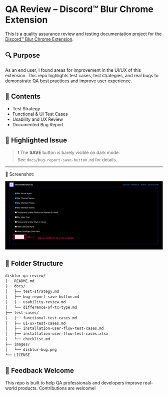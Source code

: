# QA Review – Discord™ Blur Chrome Extension

This is a quality assurance review and testing documentation project for the [Discord™ Blur Chrome Extension](https://chromewebstore.google.com/detail/dis-blur-hide-discord-cha/pbhckjhbhejbgehnfafjobcbjamgjfgm?hl=en).

## 🔍 Purpose

As an end user, I found areas for improvement in the UI/UX of this extension. This repo highlights test cases, test strategies, and real bugs to demonstrate QA best practices and improve user experience.

## 📄 Contents

- Test Strategy
- Functional & UI Test Cases
- Usability and UX Review
- Documented Bug Report

## 📌 Highlighted Issue

> ❗ The **SAVE** button is barely visible on dark mode.  
See `docs/bug-report-save-button.md` for details.

---

📸 Screenshot:

![Save button not visible](https://github.com/JubairRahman/disblur-qa-review/blob/main/images/disblur-bug.png)

## 📁 Folder Structure

```bash
disblur-qa-review/
├── README.md
├── docs/
│   ├── test-strategy.md
│   ├── bug-report-save-button.md
│   ├── usability-review.md
│   └── difference-of-tc-type.md
├── test-cases/
│   ├── functional-test-cases.md
│   ├── ui-ux-test-cases.md
│   ├── installation-user-flow-test-cases.md
│   ├── installation-user-flow-test-cases.xlsx
│   └── checklist.md
├── images/
│   └── disblur-bug.png
└── LICENSE


```

## 🙌 Feedback Welcome

This repo is built to help QA professionals and developers improve real-world products. Contributions are welcome!

